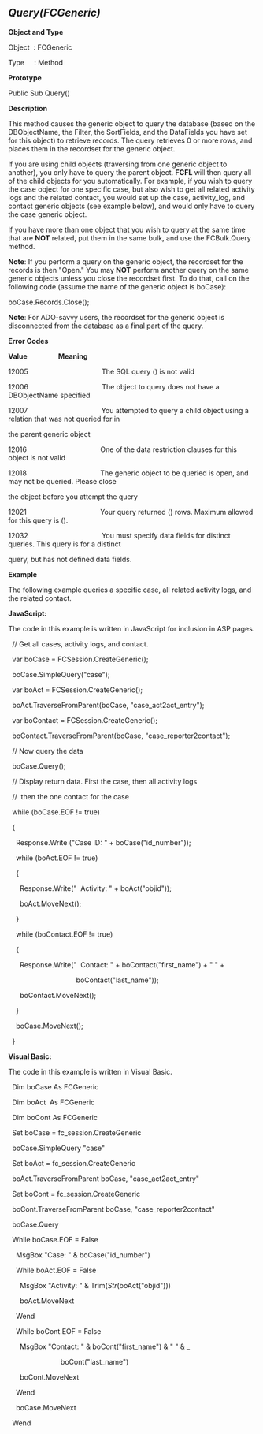 _Query(FCGeneric)_
------------------

**Object and Type**

Object  : FCGeneric

Type     : Method

**Prototype**

Public Sub Query()

**Description**

This method causes the generic object to query the database (based on the DBObjectName, the Filter, the SortFields, and the DataFields you have set for this object) to retrieve records. The query retrieves 0 or more rows, and places them in the recordset for the generic object.

If you are using child objects (traversing from one generic object to another), you only have to query the parent object. **FCFL** will then query all of the child objects for you automatically. For example, if you wish to query the case object for one specific case, but also wish to get all related activity logs and the related contact, you would set up the case, activity_log, and contact generic objects (see example below), and would only have to query the case generic object.

If you have more than one object that you wish to query at the same time that are **NOT** related, put them in the same bulk, and use the FCBulk.Query method.

**Note**: If you perform a query on the generic object, the recordset for the records is then "Open." You may **NOT** perform another query on the same generic objects unless you close the recordset first. To do that, call on the following code (assume the name of the generic object is boCase):

boCase.Records.Close();

**Note**: For ADO-savvy users, the recordset for the generic object is disconnected from the database as a final part of the query.

**Error Codes**

**Value**                **Meaning**

12005                                      The SQL query () is not valid

12006                                      The object to query does not have a DBObjectName specified

12007                                      You attempted to query a child object using a relation that was not queried for in

the parent generic object

12016                                      One of the data restriction clauses for this object is not valid

12018                                      The generic object to be queried is open, and may not be queried. Please close

the object before you attempt the query

12021                                      Your query returned () rows. Maximum allowed for this query is ().

12032                                      You must specify data fields for distinct queries. This query is for a distinct

query, but has not defined data fields.

**Example**

The following example queries a specific case, all related activity logs, and the related contact.

**JavaScript:**

The code in this example is written in JavaScript for inclusion in ASP pages.

  // Get all cases, activity logs, and contact.

  var boCase = FCSession.CreateGeneric();

  boCase.SimpleQuery("case");

  var boAct = FCSession.CreateGeneric();

  boAct.TraverseFromParent(boCase, "case_act2act_entry");

  var boContact = FCSession.CreateGeneric();

  boContact.TraverseFromParent(boCase, "case_reporter2contact");

  // Now query the data

  boCase.Query();

  // Display return data. First the case, then all activity logs

  //  then the one contact for the case

  while (boCase.EOF != true)

  {

    Response.Write ("Case ID: " + boCase("id_number"));

    while (boAct.EOF != true)

    {

      Response.Write("  Activity: " + boAct("objid"));

      boAct.MoveNext();

    }

    while (boContact.EOF != true)

    {

      Response.Write("  Contact: " + boContact("first_name") + " " +

                                   boContact("last_name"));

      boContact.MoveNext();  

    }

    boCase.MoveNext();

  }

**Visual Basic:**

The code in this example is written in Visual Basic.

  Dim boCase As FCGeneric

  Dim boAct  As FCGeneric

  Dim boCont As FCGeneric

  Set boCase = fc_session.CreateGeneric

  boCase.SimpleQuery "case"

  Set boAct = fc_session.CreateGeneric

  boAct.TraverseFromParent boCase, "case_act2act_entry"

  Set boCont = fc_session.CreateGeneric

  boCont.TraverseFromParent boCase, "case_reporter2contact"

  boCase.Query

  While boCase.EOF = False

    MsgBox "Case: " & boCase("id_number")

    While boAct.EOF = False

      MsgBox "Activity: " & Trim$(Str$(boAct("objid")))

      boAct.MoveNext

    Wend

    While boCont.EOF = False

      MsgBox "Contact: " & boCont("first_name") & " " & _

                           boCont("last_name")

      boCont.MoveNext

    Wend

    boCase.MoveNext

  Wend